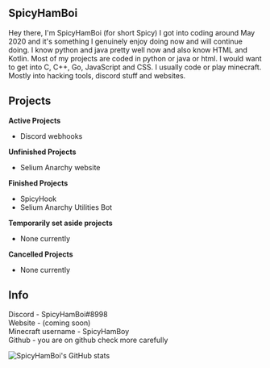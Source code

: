 ## SpicyHamBoi
Hey there, I'm SpicyHamBoi (for short Spicy) I got into coding around May 2020 and it's something I genuinely enjoy doing now and will continue doing. I know python and java pretty well now and also know HTML and Kotlin. Most of my projects are coded in python or java or html. I would want to get into C, C++, Go, JavaScript and CSS. I usually code or play minecraft. Mostly into hacking tools, discord stuff and websites. 

## Projects 
**Active Projects** <br>
- Discord webhooks



**Unfinished Projects** <br>
- Selium Anarchy website

**Finished Projects** <br>
- SpicyHook
- Selium Anarchy Utilities Bot

**Temporarily set aside projects** <br>
- None currently


**Cancelled Projects** <br>
- None currently


## Info 
Discord - SpicyHamBoi#8998 <br />
Website - (coming soon)<br />
Minecraft username - SpicyHamBoy <br />
Github - you are on github check more carefully

![SpicyHamBoi's GitHub stats](https://github-readme-stats.vercel.app/api?username=SpicyHamBoi&show_icons=true&theme=onedark&&hide=stars)


                                                                           


